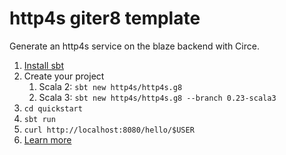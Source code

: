 # http4s giter8 template

Generate an http4s service on the blaze backend with Circe.

1. [Install sbt](http://www.scala-sbt.org/1.0/docs/Setup.html)
2. Create your project
   1. Scala 2: `sbt new http4s/http4s.g8` 
   2. Scala 3: `sbt new http4s/http4s.g8 --branch 0.23-scala3`
3. `cd quickstart`
4. `sbt run`
5. `curl http://localhost:8080/hello/$USER`
6. [Learn more](http://http4s.org/)


